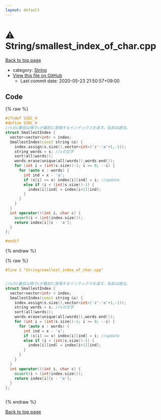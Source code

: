 ```yaml
---
layout: default
---
```


<!-- mathjax config similar to math.stackexchange -->
<script type="text/javascript" async
  src="https://cdnjs.cloudflare.com/ajax/libs/mathjax/2.7.5/MathJax.js?config=TeX-MML-AM_CHTML">
</script>
<script type="text/x-mathjax-config">
  MathJax.Hub.Config({
    TeX: { equationNumbers: { autoNumber: "AMS" }},
    tex2jax: {
      inlineMath: [ ['$','$'] ],
      processEscapes: true
    },
    "HTML-CSS": { matchFontHeight: false },
    displayAlign: "left",
    displayIndent: "2em"
  });
</script>

<script type="text/javascript" src="https://cdnjs.cloudflare.com/ajax/libs/jquery/3.4.1/jquery.min.js"></script>
<script src="https://cdn.jsdelivr.net/npm/jquery-balloon-js@1.1.2/jquery.balloon.min.js" integrity="sha256-ZEYs9VrgAeNuPvs15E39OsyOJaIkXEEt10fzxJ20+2I=" crossorigin="anonymous"></script>
<script type="text/javascript" src="../../assets/js/copy-button.js"></script>
<link rel="stylesheet" href="../../assets/css/copy-button.css" />


# :warning: String/smallest_index_of_char.cpp

<a href="../../index.html">Back to top page</a>

* category: <a href="../../index.html#27118326006d3829667a400ad23d5d98">String</a>
* <a href="{{ site.github.repository_url }}/blob/master/String/smallest_index_of_char.cpp">View this file on GitHub</a>
    - Last commit date: 2020-05-23 21:50:57+09:00




## Code

<a id="unbundled"></a>
{% raw %}
```cpp
#ifndef SIOC_H
#define SIOC_H
//sのi番目以降でcが最初に登場するインデックスを返す。名前は適当。
struct SmallestIndex {
  vector<vector<int> > index;
  SmallestIndex(const string &s) {
    index.assign(s.size(),vector<int>('z'-'a'+1,-1));
    string words = s; //sの文字
    sort(all(words));
    words.erase(unique(all(words)),words.end());
    for (int i = (int)s.size()-1; i >= 0; --i) {
      for (auto x : words) {
        int ind = x - 'a';
        if (s[i] == x) index[i][ind] = i; //update
        else if (i < (int)s.size()-1) {
          index[i][ind] = index[i+1][ind];
        }
      }
    }
  }
  int operator()(int i, char c) {
    assert(i < (int)index.size());
    return index[i][c - 'a'];
  }
};

#endif
```
{% endraw %}

<a id="bundled"></a>
{% raw %}
```cpp
#line 1 "String/smallest_index_of_char.cpp"


//sのi番目以降でcが最初に登場するインデックスを返す。名前は適当。
struct SmallestIndex {
  vector<vector<int> > index;
  SmallestIndex(const string &s) {
    index.assign(s.size(),vector<int>('z'-'a'+1,-1));
    string words = s; //sの文字
    sort(all(words));
    words.erase(unique(all(words)),words.end());
    for (int i = (int)s.size()-1; i >= 0; --i) {
      for (auto x : words) {
        int ind = x - 'a';
        if (s[i] == x) index[i][ind] = i; //update
        else if (i < (int)s.size()-1) {
          index[i][ind] = index[i+1][ind];
        }
      }
    }
  }
  int operator()(int i, char c) {
    assert(i < (int)index.size());
    return index[i][c - 'a'];
  }
};



```
{% endraw %}

<a href="../../index.html">Back to top page</a>

